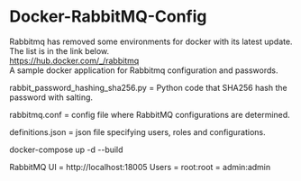 # Docker-RabbitMQ-Config

Rabbitmq has removed some environments for docker with its latest update.
The list is in the link below.     
https://hub.docker.com/_/rabbitmq     
A sample docker application for Rabbitmq configuration and passwords.

rabbit_password_hashing_sha256.py = Python code that SHA256 hash the password with salting.

rabbitmq.conf = config file where RabbitMQ configurations are determined.

definitions.json = json file specifying users, roles and configurations.

docker-compose up -d --build

RabbitMQ UI = http://localhost:18005
Users = root:root 
      = admin:admin
